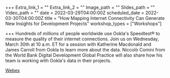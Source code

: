 +++
Extra_link_1 = ""
Extra_link_2 = ""
Image_path = ""
Slides_path = ""
Video_path = ""
date = 2022-03-29T04:00:00Z
scheduled_date = 2022-03-30T04:00:00Z
title = "How Mapping Internet Connectivity Can Generate New Insights for Development Projects"
workshop_types = ["Workshops"]

+++
Hundreds of millions of people worldwide use Ookla's Speedtest® to measure the quality of their internet connections. Join us on Wednesday, March 30th at 10 a.m. ET for a session with Katherine Macdonald and James Carroll from Ookla to learn more about the data. Niccolò Comini from the World Bank Digital Development Global Practice will also share how his team is working with Ookla's data in their projects.

[Webex](https://worldbankgroup.webex.com/worldbankgroup/j.php?MTID=m48a28b4927a33c5e89f145f5128565b6")
